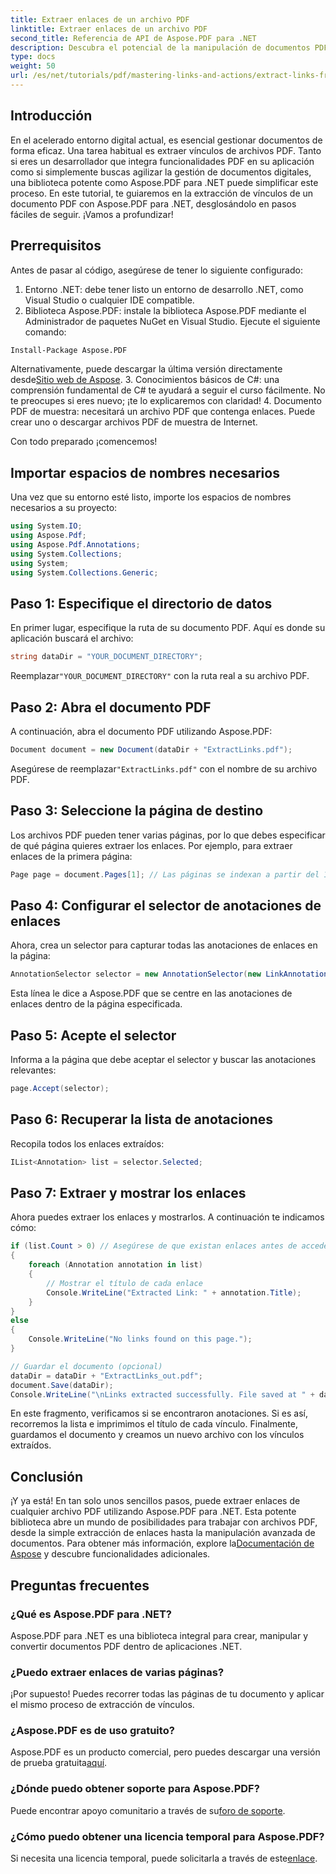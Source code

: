```yaml
---
title: Extraer enlaces de un archivo PDF
linktitle: Extraer enlaces de un archivo PDF
second_title: Referencia de API de Aspose.PDF para .NET
description: Descubra el potencial de la manipulación de documentos PDF con nuestra guía completa sobre cómo extraer vínculos con Aspose.PDF para .NET. Este tutorial ofrece instrucciones detalladas paso a paso.
type: docs
weight: 50
url: /es/net/tutorials/pdf/mastering-links-and-actions/extract-links-from-pdf-file/
---
```

## Introducción

En el acelerado entorno digital actual, es esencial gestionar documentos de forma eficaz. Una tarea habitual es extraer vínculos de archivos PDF. Tanto si eres un desarrollador que integra funcionalidades PDF en su aplicación como si simplemente buscas agilizar la gestión de documentos digitales, una biblioteca potente como Aspose.PDF para .NET puede simplificar este proceso. En este tutorial, te guiaremos en la extracción de vínculos de un documento PDF con Aspose.PDF para .NET, desglosándolo en pasos fáciles de seguir. ¡Vamos a profundizar!

## Prerrequisitos

Antes de pasar al código, asegúrese de tener lo siguiente configurado:

1. Entorno .NET: debe tener listo un entorno de desarrollo .NET, como Visual Studio o cualquier IDE compatible.
2. Biblioteca Aspose.PDF: instale la biblioteca Aspose.PDF mediante el Administrador de paquetes NuGet en Visual Studio. Ejecute el siguiente comando:
```bash
Install-Package Aspose.PDF
```
 Alternativamente, puede descargar la última versión directamente desde[Sitio web de Aspose](https://releases.aspose.com/pdf/net/).
3. Conocimientos básicos de C#: una comprensión fundamental de C# te ayudará a seguir el curso fácilmente. No te preocupes si eres nuevo; ¡te lo explicaremos con claridad!
4. Documento PDF de muestra: necesitará un archivo PDF que contenga enlaces. Puede crear uno o descargar archivos PDF de muestra de Internet.

Con todo preparado ¡comencemos!

## Importar espacios de nombres necesarios

Una vez que su entorno esté listo, importe los espacios de nombres necesarios a su proyecto:

```csharp
using System.IO;
using Aspose.Pdf;
using Aspose.Pdf.Annotations;
using System.Collections;
using System;
using System.Collections.Generic;
```

## Paso 1: Especifique el directorio de datos

En primer lugar, especifique la ruta de su documento PDF. Aquí es donde su aplicación buscará el archivo:

```csharp
string dataDir = "YOUR_DOCUMENT_DIRECTORY";
```

 Reemplazar`"YOUR_DOCUMENT_DIRECTORY"` con la ruta real a su archivo PDF.

## Paso 2: Abra el documento PDF

A continuación, abra el documento PDF utilizando Aspose.PDF:

```csharp
Document document = new Document(dataDir + "ExtractLinks.pdf");
```

 Asegúrese de reemplazar`"ExtractLinks.pdf"` con el nombre de su archivo PDF.

## Paso 3: Seleccione la página de destino

Los archivos PDF pueden tener varias páginas, por lo que debes especificar de qué página quieres extraer los enlaces. Por ejemplo, para extraer enlaces de la primera página:

```csharp
Page page = document.Pages[1]; // Las páginas se indexan a partir del 1
```

## Paso 4: Configurar el selector de anotaciones de enlaces

Ahora, crea un selector para capturar todas las anotaciones de enlaces en la página:

```csharp
AnnotationSelector selector = new AnnotationSelector(new LinkAnnotation(page, Aspose.Pdf.Rectangle.Trivial));
```

Esta línea le dice a Aspose.PDF que se centre en las anotaciones de enlaces dentro de la página especificada.

## Paso 5: Acepte el selector

Informa a la página que debe aceptar el selector y buscar las anotaciones relevantes:

```csharp
page.Accept(selector);
```

## Paso 6: Recuperar la lista de anotaciones

Recopila todos los enlaces extraídos:

```csharp
IList<Annotation> list = selector.Selected;
```

## Paso 7: Extraer y mostrar los enlaces

Ahora puedes extraer los enlaces y mostrarlos. A continuación te indicamos cómo:

```csharp
if (list.Count > 0) // Asegúrese de que existan enlaces antes de acceder a ellos.
{
    foreach (Annotation annotation in list)
    {
        // Mostrar el título de cada enlace
        Console.WriteLine("Extracted Link: " + annotation.Title);
    }
}
else
{
    Console.WriteLine("No links found on this page.");
}

// Guardar el documento (opcional)
dataDir = dataDir + "ExtractLinks_out.pdf";
document.Save(dataDir);
Console.WriteLine("\nLinks extracted successfully. File saved at " + dataDir);
```

En este fragmento, verificamos si se encontraron anotaciones. Si es así, recorremos la lista e imprimimos el título de cada vínculo. Finalmente, guardamos el documento y creamos un nuevo archivo con los vínculos extraídos.

## Conclusión

¡Y ya está! En tan solo unos sencillos pasos, puede extraer enlaces de cualquier archivo PDF utilizando Aspose.PDF para .NET. Esta potente biblioteca abre un mundo de posibilidades para trabajar con archivos PDF, desde la simple extracción de enlaces hasta la manipulación avanzada de documentos. Para obtener más información, explore la[Documentación de Aspose](https://reference.aspose.com/pdf/net/) y descubre funcionalidades adicionales.

## Preguntas frecuentes

### ¿Qué es Aspose.PDF para .NET?
Aspose.PDF para .NET es una biblioteca integral para crear, manipular y convertir documentos PDF dentro de aplicaciones .NET.

### ¿Puedo extraer enlaces de varias páginas?
¡Por supuesto! Puedes recorrer todas las páginas de tu documento y aplicar el mismo proceso de extracción de vínculos.

### ¿Aspose.PDF es de uso gratuito?
 Aspose.PDF es un producto comercial, pero puedes descargar una versión de prueba gratuita[aquí](https://releases.aspose.com/).

### ¿Dónde puedo obtener soporte para Aspose.PDF?
 Puede encontrar apoyo comunitario a través de su[foro de soporte](https://forum.aspose.com/c/pdf/10).

### ¿Cómo puedo obtener una licencia temporal para Aspose.PDF?
 Si necesita una licencia temporal, puede solicitarla a través de este[enlace](https://purchase.aspose.com/temporary-license/).
